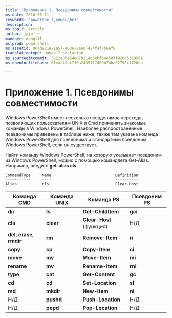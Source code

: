 ```yaml
---
title: "Приложение 1. Псевдонимы совместимости"
ms.date: 2016-05-11
keywords: "powershell,командлет"
description: 
ms.topic: article
author: jpjofre
manager: dongill
ms.prod: powershell
ms.assetid: 96ad921e-1a57-463e-8e60-424faf8b6ef8
translationtype: Human Translation
ms.sourcegitcommit: 3222a0ba54e87b214c5ebf64e587f920d531956a
ms.openlocfilehash: 61eac49bc710a2435117409b74ba02798cf720da

---
```


# Приложение 1. Псевдонимы совместимости
Windows PowerShell имеет несколько псевдонимов перехода, позволяющих пользователям UNIX и Cmd применять знакомые команды в Windows PowerShell. Наиболее распространенные псевдонимы приведены в таблице ниже, также там указана команда Windows PowerShell для псевдонима и стандартный псевдоним Windows PowerShell, если он существует.

Найти команду Windows PowerShell, на которую указывает псевдоним из Windows PowerShell, можно с помощью командлета Get-Alias. Например, введите **get-alias cls**.

```
CommandType     Name                            Definition
-----------     ----                            ----------
Alias           cls                             Clear-Host
```

|Команда CMD|Команда UNIX|Команда PS|Псевдоним PS|
|---------------|----------------|--------------|------------|
|**dir**|**ls**|**Get-ChildItem**|**gci**|
|**cls**|**clear**|**Clear-Host** (функция)|Н/Д|
|**del, erase, rmdir**|**rm**|**Remove-Item**|**ri**|
|**copy**|**cp**|**Copy-Item**|**ci**|
|**move**|**mv**|**Move-Item**|**mi**|
|**rename**|**mv**|**Rename-Item**|**rni**|
|**type**|**cat**|**Get-Content**|**gc**|
|**cd**|**cd**|**Set-Location**|**sl**|
|**md**|**mkdir**|**New-Item**|**ni**|
|Н/Д|**pushd**|**Push-Location**|Н/Д|
|Н/Д|**popd**|**Pop-Location**|Н/Д|




<!--HONumber=Aug16_HO4-->


